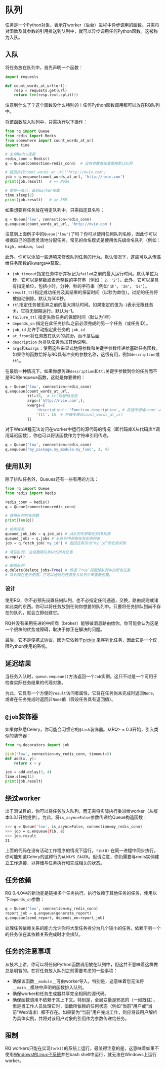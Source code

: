 # 队列

任务是一个Python对象，表示在worker（后台）进程中异步调用的函数。只需将对函数及其参数的引用推送到队列中，就可以异步调用任何Python函数。这被称为入队。

## 入队

将任务放在队列中，首先声明一个函数：

```python
import requests

def count_words_at_url(url):
    resp = requests.get(url)
    return len(resp.text.split())
```

注意到什么了？这个函数没什么特别的！任何Python函数调用都可以放在RQ队列中。

将该函数放入队列中，只需执行以下操作：

```python
from rq import Queue
from redis import Redis
from somewhere import count_words_at_url
import time

# 生命Redis连接
redis_conn = Redis()
q = Queue(connection=redis_conn)  # 没有参数意味着使用默认队列

# 延迟执行count_words_at_url('http://nvie.com')
job = q.enqueue(count_words_at_url, 'http://nvie.com')
print(job.result)   # => None

# 稍等一会儿，直到worker完成
time.sleep(2)
print(job.result)   # => 889
```

如果想要将任务放在特定队列中，只需指定其名称：

```python
q = Queue('low', connection=redis_conn)
q.enqueue(count_words_at_url, 'http://nvie.com')
```

注意到上面例子中的`Queue('low')`了吗？你可以使用任何队列名称，因此你可以根据自己的意愿灵活地分配任务。常见的命名模式是使用优先级命名队列（例如：`high`，`medium`，`low`）

此外，你可以添加一些选项来修改队列任务的行为。默认情况下，这些可以从传递给任务函数的kwargs中获取。

- `job_timeout`指定任务中断并标记为`failed`之前的最大运行时间。默认单位为秒，它可以是整数或表示整数的字符串（例如： `2`，`'2'`）。此外，它可以是具有指定单位，包括小时，分钟，秒的字符串（例如`'1h'`，`'3m'`，`'5s'`）。
- `result_ttl`指定成功任务及其结果的保留时间（以秒为单位）。过期的任务将被自动删除。默认为500秒。
- `ttl`指定任务被丢弃之前的最大排队时间。如果指定的值为`-1`表示无限任务ttl，它将无限期运行。默认为-1。
- `failure_ttl` 指定失败任务的保留时间（默认为1年）
- `depends_on` 指定在此任务排队之前必须完成的另一个任务（或任务ID）。
- `job_id` 允许手动指定此任务的 `job_id`
- `at_front`将任务放在队列的*前面*，而不是后面
- `description` 为排队任务添加其他说明。
- `args`和`kwargs`：使用这些来显式地将参数和关键字参数传递给基础任务函数。如果你的函数恰好与RQ具有冲突的参数名称，这很有用，例如`description`或`ttl`。

在最后一种情况下，如果你想传递`description`和`ttl`关键字参数到你的任务而不是RQ的enqueue函数，这就是你要做的：

```python
q = Queue('low', connection=redis_conn)
q.enqueue(count_words_at_url,
          ttl=30,  # ttl将被RQ使用
          args=('http://nvie.com',),
          kwargs={
              'description': 'Function description', # 将被传递给count_words_at_url
              'ttl': 15  # 将被传递给count_words_at_url
          })
```

对于Web进程无法访问在worker中运行的源代码的情况（即代码库X从代码库Y调用延迟函数），你也可以将该函数作为字符串引用传递。

```python
q = Queue('low', connection=redis_conn)
q.enqueue('my_package.my_module.my_func', 3, 4)
```

## 使用队列

除了排队任务外，Queues还有一些有用的方法：

```python
from rq import Queue
from redis import Redis

redis_conn = Redis()
q = Queue(connection=redis_conn)

# 获得队列的任务数
print(len(q))

# 检索任务
queued_job_ids = q.job_ids # 从队列中获取任务ID列表
queued_jobs = q.jobs # 从队列中获取任务实例列表
job = q.fetch_job('my_id') # 返回任务ID为“my_id”的任务实例

# 清空队列, 这将删除队列中的所有任务
q.empty()

# 删除队列
q.delete(delete_jobs=True) # 传递`True`将删除队列中的所有任务
# 队列现在无法使用。它可以通过将任务放入队列中来重新创建。
```

### 设计

使用RQ，你不必预先设置任何队列，也不必指定任何通道，交换，路由规则或诸如此类的东西。你可以将任务放到任何你想要的队列中。只要将任务排队到尚不存在的队列，就会立即创建它。

RQ并没有采用先进的中间商（broker）能够做消息路由给你。你可能会认为这是一个很棒的优势或障碍，取决于你正在解决的问题。

最后，它不是便携式协议，因为它依赖于[pickle](http://docs.python.org/library/pickle.html) 来序列化任务，因此它是一个仅限Python使用的系统。

## 延迟结果

当任务入队时，`queue.enqueue()`方法返回一个`Job`实例。这只不过是一个可用于检查实际任务结果的代理对象。

为此，它具有一个方便的`result`访问者属性，它将在任务尚未完成时返回`None`，或者在任务完成时返回非`None`值（假设任务具有返回值）。

## `@job`装饰器

如果你熟悉Celery，你可能会习惯它的`@task`装饰器。从RQ> = 0.3开始，引入类似的装饰器：

```python
from rq.decorators import job

@job('low', connection=my_redis_conn, timeout=5)
def add(x, y):
    return x + y

job = add.delay(3, 4)
time.sleep(1)
print(job.result)
```

## 绕过worker

出于测试目的，你可以将任务放入队列，而无需将实际执行委派给worker（从版本0.3.1开始提供）。为此，将`is_async=False`参数传递给Queue构造函数：

```sh
>>> q = Queue('low', is_async=False, connection=my_redis_conn)
>>> job = q.enqueue(fib, 8)
>>> job.result
21
```

上面的代码在没有活动工作程序的情况下运行，`fib(8)` 在同一进程中同步执行。你可能知道Celery的这种行为`ALWAYS_EAGER`。但请注意，你仍需要与redis实例建立工作连接，以存储与任务执行和完成相关的状态。

## 任务依赖

RQ 0.4.0中的新功能是链接多个任务执行。执行依赖于其他任务的任务，使用以下`depends_on`参数：

```python
q = Queue('low', connection=my_redis_conn)
report_job = q.enqueue(generate_report)
q.enqueue(send_report, depends_on=report_job)
```

处理任务依赖关系的能力允许你将大型任务拆分为几个较小的任务。依赖于另一个的任务仅在其依赖关系完成时才会排队。

## 任务的注意事项

从技术上讲，你可以将任何Python函数调用放在队列中，但这并不意味着这样做总是明智的。在将任务放入队列之前需要考虑的一些事项：

- 确保该函数`__module__`可由worker导入。特别是，这意味着您无法将`__main__`模块中声明的函数排入队列。
- 确保worker和任务生成器共享完全相同的源代码。
- 确保函数调用不依赖于其上下文。特别是，全局变量是邪恶的（一如既往），但是当工作人员处理它时，函数所依赖的任何状态（例如“当前”用户或“当前”Web请求）都不存在。如果要为“当前”用户完成工作，则应将该用户解析为具体实例，并将对该用户对象的引用作为参数传递给任务。

## 限制

RQ workers只能在实现`fork()`的系统上运行。最值得注意的是，这意味着如果不使用[Windows的Linux子系统](https://docs.microsoft.com/en-us/windows/wsl/about)并在bash shell中运行，就无法在Windows上运行worker。
